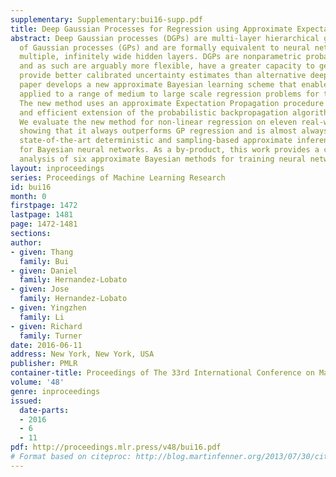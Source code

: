 ```yaml
---
supplementary: Supplementary:bui16-supp.pdf
title: Deep Gaussian Processes for Regression using Approximate Expectation Propagation
abstract: Deep Gaussian processes (DGPs) are multi-layer hierarchical generalisations
  of Gaussian processes (GPs) and are formally equivalent to neural networks with
  multiple, infinitely wide hidden layers. DGPs are nonparametric probabilistic models
  and as such are arguably more flexible, have a greater capacity to generalise, and
  provide better calibrated uncertainty estimates than alternative deep models. This
  paper develops a new approximate Bayesian learning scheme that enables DGPs to be
  applied to a range of medium to large scale regression problems for the first time.
  The new method uses an approximate Expectation Propagation procedure and a novel
  and efficient extension of the probabilistic backpropagation algorithm for learning.
  We evaluate the new method for non-linear regression on eleven real-world datasets,
  showing that it always outperforms GP regression and is almost always better than
  state-of-the-art deterministic and sampling-based approximate inference methods
  for Bayesian neural networks. As a by-product, this work provides a comprehensive
  analysis of six approximate Bayesian methods for training neural networks.
layout: inproceedings
series: Proceedings of Machine Learning Research
id: bui16
month: 0
firstpage: 1472
lastpage: 1481
page: 1472-1481
sections: 
author:
- given: Thang
  family: Bui
- given: Daniel
  family: Hernandez-Lobato
- given: Jose
  family: Hernandez-Lobato
- given: Yingzhen
  family: Li
- given: Richard
  family: Turner
date: 2016-06-11
address: New York, New York, USA
publisher: PMLR
container-title: Proceedings of The 33rd International Conference on Machine Learning
volume: '48'
genre: inproceedings
issued:
  date-parts:
  - 2016
  - 6
  - 11
pdf: http://proceedings.mlr.press/v48/bui16.pdf
# Format based on citeproc: http://blog.martinfenner.org/2013/07/30/citeproc-yaml-for-bibliographies/
---
```

